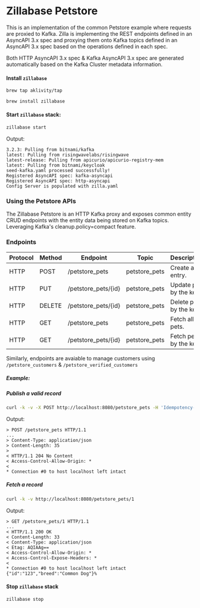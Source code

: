# Zillabase Petstore

This is an implementation of the common Petstore example where requests are proxied to Kafka. Zilla is implementing the REST endpoints defined in an AsyncAPI 3.x spec and proxying them onto Kafka topics defined in an AsyncAPI 3.x spec based on the operations defined in each spec.

Both HTTP AsyncAPI 3.x spec & Kafka AsyncAPI 3.x spec are generated automatically based on the Kafka Cluster metadata information.

#### Install `zillabase`

```bash
brew tap aklivity/tap

brew install zillabase
```

#### Start `zillabase` stack:

```bash
zillabase start
```

Output:

```text
3.2.3: Pulling from bitnami/kafka
latest: Pulling from risingwavelabs/risingwave
latest-release: Pulling from apicurio/apicurio-registry-mem
latest: Pulling from bitnami/keycloak
seed-kafka.yaml processed successfully!
Registered AsyncAPI spec: kafka-asyncapi
Registered AsyncAPI spec: http-asyncapi
Config Server is populated with zilla.yaml
```

### Using the Petstore APIs

The Zillabase Petstore is an HTTP Kafka proxy and exposes common entity CRUD endpoints with the entity data being stored on Kafka topics. Leveraging Kafka's cleanup.policy=compact feature.

### Endpoints

| Protocol | Method | Endpoint            | Topic         | Description            |
|----------|--------|---------------------|---------------|------------------------|
| HTTP     | POST   | /petstore_pets      | petstore_pets | Create an entry.       |
| HTTP     | PUT    | /petstore_pets/{id} | petstore_pets | Update pet by the key. |
| HTTP     | DELETE | /petstore_pets/{id} | petstore_pets | Delete pet by the key. |
| HTTP     | GET    | /petstore_pets      | petstore_pets | Fetch all pets.        |
| HTTP     | GET    | /petstore_pets/{id} | petstore_pets | Fetch pet by the key.  |

Similarly, endpoints are avaiable to manage customers using `/petstore_customers` & `/petstore_verified_customers`

##### Example:

##### Publish a valid record

```bash
curl -k -v -X POST http://localhost:8080/petstore_pets -H 'Idempotency-Key: 1'  -H 'Content-Type: application/json' -d '{"id": "123","breed": "Awesome Dog"}'
```

Output:

```text
> POST /petstore_pets HTTP/1.1
...
> Content-Type: application/json
> Content-Length: 35
>
< HTTP/1.1 204 No Content
< Access-Control-Allow-Origin: *
<
* Connection #0 to host localhost left intact
```

##### Fetch a record

```bash
curl -k -v http://localhost:8080/petstore_pets/1
```

Output:

```text
> GET /petstore_pets/1 HTTP/1.1
...
< HTTP/1.1 200 OK
< Content-Length: 33
< Content-Type: application/json
< Etag: AQIAAg==
< Access-Control-Allow-Origin: *
< Access-Control-Expose-Headers: *
<
* Connection #0 to host localhost left intact
{"id":"123","breed":"Common Dog"}%
```

#### Stop `zillabase` stack

```bash
zillabase stop
```
